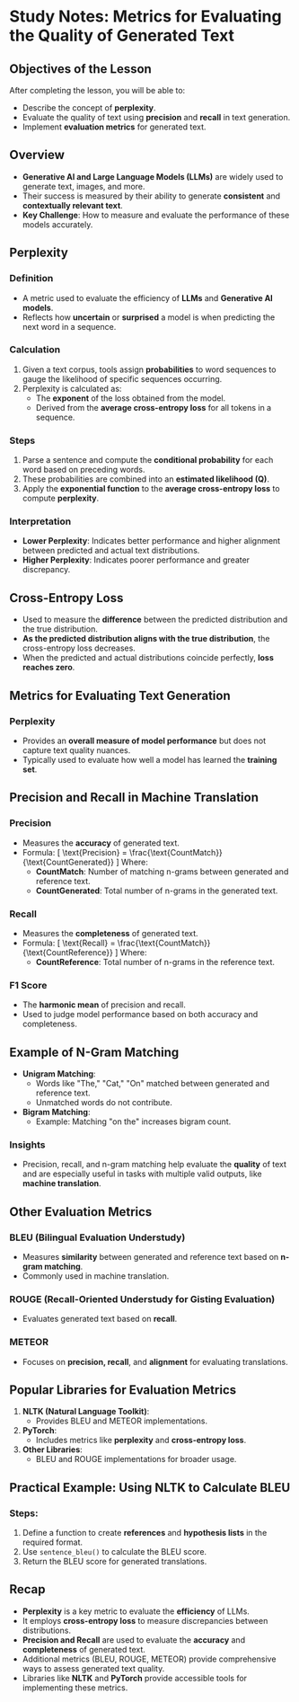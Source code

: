 # Study Notes: Metrics for Evaluating the Quality of Generated Text

## Objectives of the Lesson

After completing the lesson, you will be able to:

- Describe the concept of **perplexity**.
- Evaluate the quality of text using **precision** and **recall** in text generation.
- Implement **evaluation metrics** for generated text.

## Overview

- **Generative AI and Large Language Models (LLMs)** are widely used to generate text, images, and more.
- Their success is measured by their ability to generate **consistent** and **contextually relevant text**.
- **Key Challenge**: How to measure and evaluate the performance of these models accurately.

## Perplexity

### Definition

- A metric used to evaluate the efficiency of **LLMs** and **Generative AI models**.
- Reflects how **uncertain** or **surprised** a model is when predicting the next word in a sequence.

### Calculation

1. Given a text corpus, tools assign **probabilities** to word sequences to gauge the likelihood of specific sequences occurring.
2. Perplexity is calculated as:
   - The **exponent** of the loss obtained from the model.
   - Derived from the **average cross-entropy loss** for all tokens in a sequence.

### Steps

1. Parse a sentence and compute the **conditional probability** for each word based on preceding words.
2. These probabilities are combined into an **estimated likelihood (Q)**.
3. Apply the **exponential function** to the **average cross-entropy loss** to compute **perplexity**.

### Interpretation

- **Lower Perplexity**: Indicates better performance and higher alignment between predicted and actual text distributions.
- **Higher Perplexity**: Indicates poorer performance and greater discrepancy.

## Cross-Entropy Loss

- Used to measure the **difference** between the predicted distribution and the true distribution.
- **As the predicted distribution aligns with the true distribution**, the cross-entropy loss decreases.
- When the predicted and actual distributions coincide perfectly, **loss reaches zero**.

## Metrics for Evaluating Text Generation

### Perplexity

- Provides an **overall measure of model performance** but does not capture text quality nuances.
- Typically used to evaluate how well a model has learned the **training set**.

## Precision and Recall in Machine Translation

### Precision

- Measures the **accuracy** of generated text.
- Formula:
  \[
  \text{Precision} = \frac{\text{CountMatch}}{\text{CountGenerated}}
  \]
  Where:
  - **CountMatch**: Number of matching n-grams between generated and reference text.
  - **CountGenerated**: Total number of n-grams in the generated text.

### Recall

- Measures the **completeness** of generated text.
- Formula:
  \[
  \text{Recall} = \frac{\text{CountMatch}}{\text{CountReference}}
  \]
  Where:
  - **CountReference**: Total number of n-grams in the reference text.

### F1 Score

- The **harmonic mean** of precision and recall.
- Used to judge model performance based on both accuracy and completeness.

## Example of N-Gram Matching

- **Unigram Matching**:
  - Words like "The," "Cat," "On" matched between generated and reference text.
  - Unmatched words do not contribute.
- **Bigram Matching**:
  - Example: Matching "on the" increases bigram count.

### Insights

- Precision, recall, and n-gram matching help evaluate the **quality** of text and are especially useful in tasks with multiple valid outputs, like **machine translation**.

## Other Evaluation Metrics

### BLEU (Bilingual Evaluation Understudy)

- Measures **similarity** between generated and reference text based on **n-gram matching**.
- Commonly used in machine translation.

### ROUGE (Recall-Oriented Understudy for Gisting Evaluation)

- Evaluates generated text based on **recall**.

### METEOR

- Focuses on **precision, recall**, and **alignment** for evaluating translations.

## Popular Libraries for Evaluation Metrics

1. **NLTK (Natural Language Toolkit)**:
   - Provides BLEU and METEOR implementations.
2. **PyTorch**:
   - Includes metrics like **perplexity** and **cross-entropy loss**.
3. **Other Libraries**:
   - BLEU and ROUGE implementations for broader usage.

## Practical Example: Using NLTK to Calculate BLEU

### Steps:

1. Define a function to create **references** and **hypothesis lists** in the required format.
2. Use `sentence_bleu()` to calculate the BLEU score.
3. Return the BLEU score for generated translations.

## Recap

- **Perplexity** is a key metric to evaluate the **efficiency** of LLMs.
- It employs **cross-entropy loss** to measure discrepancies between distributions.
- **Precision and Recall** are used to evaluate the **accuracy** and **completeness** of generated text.
- Additional metrics (BLEU, ROUGE, METEOR) provide comprehensive ways to assess generated text quality.
- Libraries like **NLTK** and **PyTorch** provide accessible tools for implementing these metrics.
